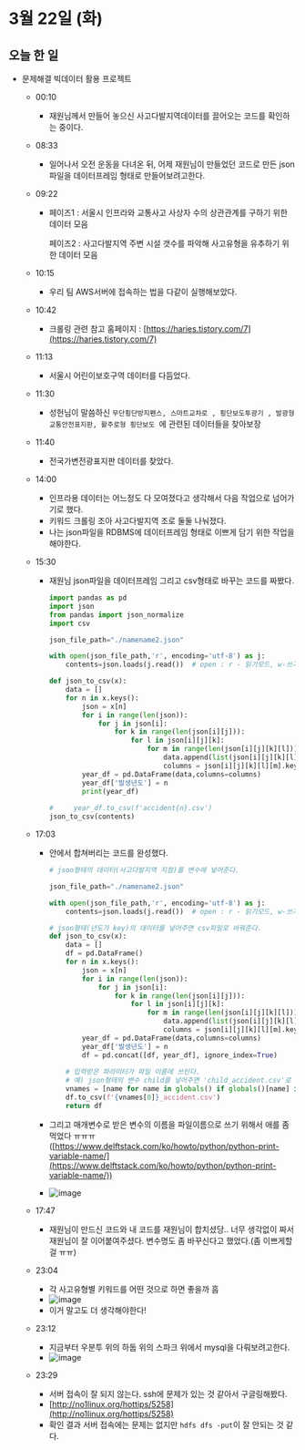 # 3월 22일 (화)

## 오늘 한 일

* 문제해결 빅데이터 활용 프로젝트
  * 00:10
    * 재원님께서 만들어 놓으신 사고다발지역데이터를 끌어오는 코드를 확인하는 중이다.
    
  * 08:33
  
    * 일어나서 오전 운동을 다녀온 뒤, 어제 재원님이 만들었던 코드로 만든 json파일을 데이터프레임 형태로 만들어보려고한다.
  
  * 09:22
  
    * 페이즈1 : 서울시 인프라와 교통사고 사상자 수의 상관관계를 구하기 위한 데이터 모음
  
      페이즈2 : 사고다발지역 주변 시설 갯수를 파악해 사고유형을 유추하기 위한 데이터 모음
  
  * 10:15
  
    * 우리 팀 AWS서버에 접속하는 법을 다같이 실행해보았다.
  
  * 10:42
  
    * 크롤링 관련 참고 홈페이지 : [https://haries.tistory.com/7](https://haries.tistory.com/7)
  
  * 11:13
  
    * 서울시 어린이보호구역 데이터를 다듬었다.
  
  * 11:30
  
    * 성헌님이 말씀하신 `무단횡단방지펜스, 스마트교차로 , 횡단보도투광기 , 발광형교통안전표지판, 활주로형 횡단보도 `에 관련된 데이터들을 찾아보장
  
  * 11:40
  
    * 전국가변전광표지판 데이터를 찾았다.
  
  * 14:00
  
    * 인프라용 데이터는 어느정도 다 모여졌다고 생각해서 다음 작업으로 넘어가기로 했다.
    * 키워드 크롤링 조아 사고다발지역 조로 둘둘 나눠졌다.
    * 나는 json파일을 RDBMS에 데이터프레임 형태로 이쁘게 담기 위한 작업을 해야한다.
  
  * 15:30
  
    * 재원님 json파일을 데이터프레임 그리고 csv형태로 바꾸는 코드를 짜봤다.
  
      ```python
      import pandas as pd
      import json
      from pandas import json_normalize
      import csv
      
      json_file_path="./namename2.json"
      
      with open(json_file_path,'r', encoding='utf-8') as j:
          contents=json.loads(j.read())  # open : r - 읽기모드, w-쓰기모드, a-추가모드  
      
      def json_to_csv(x):
          data = []
          for n in x.keys():
              json = x[n]
              for i in range(len(json)):
                  for j in json[i]:
                      for k in range(len(json[i][j])):
                          for l in json[i][j][k]:
                              for m in range(len(json[i][j][k][l])):
                                  data.append(list(json[i][j][k][l][m].values()))
                                  columns = json[i][j][k][l][m].keys()
              year_df = pd.DataFrame(data,columns=columns)
              year_df['발생년도'] = n
              print(year_df)
          
      #     year_df.to_csv(f'accident{n}.csv')
      json_to_csv(contents)
      ```
  
  * 17:03
  
    * 안에서 합쳐버리는 코드를 완성했다.
  
      ```python
      # json형태의 데이터(사고다발지역 지점)를 변수에 넣어준다.
      
      json_file_path="./namename2.json"
      
      with open(json_file_path,'r', encoding='utf-8') as j:
          contents=json.loads(j.read())  # open : r - 읽기모드, w-쓰기모드, a-추가모드  
      
      # json형태(년도가 key)의 데이터를 넣어주면 csv파일로 바꿔준다.
      def json_to_csv(x):
          data = []
          df = pd.DataFrame()
          for n in x.keys():
              json = x[n]
              for i in range(len(json)):
                  for j in json[i]:
                      for k in range(len(json[i][j])):
                          for l in json[i][j][k]:
                              for m in range(len(json[i][j][k][l])):
                                  data.append(list(json[i][j][k][l][m].values()))
                                  columns = json[i][j][k][l][m].keys()
              year_df = pd.DataFrame(data,columns=columns)
              year_df['발생년도'] = n
              df = pd.concat([df, year_df], ignore_index=True)
          
          # 입력받은 파라미터가 파일 이름에 쓰인다.
          # 예) json형태의 변수 child를 넣어주면 'child_accident.csv'로 저장된다.
          vnames = [name for name in globals() if globals()[name] is x]
          df.to_csv(f'{vnames[0]}_accident.csv')
          return df
      ```
  
    * 그리고 매개변수로 받은 변수의 이름을 파일이름으로 쓰기 위해서 애를 좀 먹었다 ㅠㅠㅠ([https://www.delftstack.com/ko/howto/python/python-print-variable-name/](https://www.delftstack.com/ko/howto/python/python-print-variable-name/))
  
    * ![image](https://user-images.githubusercontent.com/75322297/159436426-18faa41c-35e0-4d7a-875a-a8e68d7bd12f.png)
  
  * 17:47
  
    * 재원님이 만드신 코드와 내 코드를 재원님이 합치셨당.. 너무 생각없이 짜서 재원님이 잘 이어붙여주셨다. 변수명도 좀 바꾸신다고 했었다.(좀 이쁘게할걸 ㅠㅠ)
  
  * 23:04
  
    * 각 사고유형별 키워드를 어떤 것으로 하면 좋을까 흠
    * ![image](https://user-images.githubusercontent.com/75322297/159499755-303dd0aa-b0d5-4fe5-af20-6483d6a47dec.png)
    * 이거 말고도 더 생각해야한다!
  
  * 23:12
  
    * 지금부터 우분투 위의 하둡 위의 스파크 위에서 mysql을 다뤄보려고한다.
    * ![image](https://user-images.githubusercontent.com/75322297/159503373-9066fac7-028b-43d4-938b-fd6d630fd41d.png)
  
  * 23:29
  
    * 서버 접속이 잘 되지 않는다. ssh에 문제가 있는 것 같아서 구글링해봤다.
    * [http://no1linux.org/hottips/5258](http://no1linux.org/hottips/5258)
    * 확인 결과 서버 접속에는 문제는 없지만 `hdfs dfs -put`이 잘 안되는 것 같다.